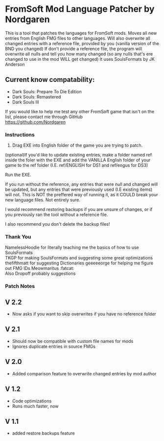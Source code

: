 # FromSoft Mod Language Patcher by Nordgaren
This is a tool that patches the languages for FromSoft mods. 
Moves all new entries from English FMG files to other languages.
Will also overwrite all changed entries with a reference file, provided by you (vanilla version of the BND you changed)
If don't provide a reference file, the program will overwrite all nulls and tell you how many changed (so any nulls that's ere changed to use in the mod WILL get changed)
It uses SoulsFormats by JK Anderson  

## Current know compatability: 
* Dark Souls: Prepare To Die Edition
* Dark Souls: Remastered
* Dark Souls III

If you would like to help me test any other FromSoft game that isn't on the list, please contact me through GitHub  
https://github.com/Nordgaren


### Instructions

1) Drag EXE into English folder of the game you are trying to patch.

(optional)If you'd like to update existing entries, make a folder named ref inside the foler with the EXE and add the VANILLA English folder of your game to the ref folder (I.E. ref/ENGLISH for DS1 and ref/engus for DS3)  

Run the EXE. 

If you run without the reference, any entries that were null and changed will be updated, but any entries that were previously used (I.E existing items) will not. This is NOT the preffered way of running it, as it COULD break your new language files. Not entirely sure.

I would recommend restoring backups if you are unsure of changes, or if you previously ran the tool without a reference file.  

I also recommend you don't delete the backup files!  

### Thank You

NamelessHoodie for literally teaching me the basics of how to use SoulsFormats  
TKGP for making SoulsFormats and suggesting some great optimizations
thefifthmatt for suggesting Dictionaries
geeeeeorge for helping me figure out FMG IDs
Meowmaritus :fatcat:  
Also Dropoff probably suggestions  

### Patch Notes  
## V 2.2
* Now asks if you want to skip overwrites if you have no reference folder
## V 2.1
* Should now be compatible with custom file names for mods
* Ignores duplicate entries in source FMGs
## V 2.0
* Added comparison feature to overwrite changed entries by mod author
## V 1.2
* Code optimizations
* Runs much faster, now
## V 1.1
* added restore backups feature
